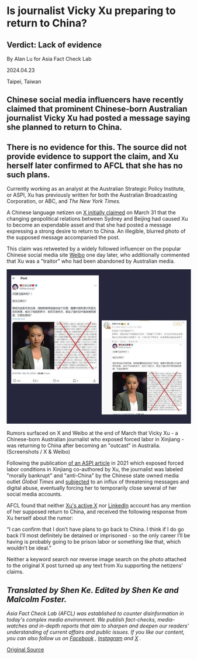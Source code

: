 # Is journalist Vicky Xu preparing to return to China?

## Verdict: Lack of evidence

By Alan Lu for Asia Fact Check Lab

2024.04.23

Taipei, Taiwan

## Chinese social media influencers have recently claimed that prominent Chinese-born Australian journalist Vicky Xu had posted a message saying she planned to return to China.

## There is no evidence for this. The source did not provide evidence to support the claim, and Xu herself later confirmed to AFCL that she has no such plans.

Currently working as an analyst at the Australian Strategic Policy Institute, or ASPI, Xu has previously written for both the Australian Broadcasting Corporation, or ABC, and *The* *New York Times.*

A Chinese language netizen on [X initially claimed](https://twitter.com/BNanchang3/status/1774383638676705482) on March 31 that the changing geopolitical relations between Sydney and Beijing had caused Xu to become an expendable asset and that she had posted a message expressing a strong desire to return to China. An illegible, blurred photo of the supposed message accompanied the post.

This claim was retweeted by a widely followed influencer on the popular Chinese social media site [Weibo](https://weibo.com/3279710155/5018275930965698) one day later, who additionally commented that Xu was a "traitor" who had been abandoned by Australian media.

![1.jpg](images/FQVVSHMCL7KHX6NENQILPJZV2U.jpg)

Rumors surfaced on X and Weibo at the end of March that Vicky Xu - a Chinese-born Australian journalist who exposed forced labor in Xinjiang - was returning to China after becoming an "outcast" in Australia. (Screenshots / X & Weibo)

Following the publication [of an ASPI article](https://www.aspi.org.au/report/uyghurs-sale) in 2021 which exposed forced labor conditions in Xinjiang co-authored by Xu, the journalist was labeled "morally bankrupt" and "anti-China" by the Chinese state owned media outlet *Global Times* and [subjected](https://www.rfa.org/cantonese/features/hottopic/reporters-03222023093342.html) to an influx of threatening messages and digital abuse, eventually forcing her to temporarily close several of her social media accounts.

AFCL found that neither [Xu's active X](https://twitter.com/veryvickyxu) nor [LinkedIn](https://www.linkedin.com/in/veryvickyxu/) account has any mention of her supposed return to China, and received the following response from Xu herself about the rumor:

“I can confirm that I don’t have plans to go back to China. I think if I do go back I’ll most definitely be detained or imprisoned - so the only career I’ll be having is probably going to be prison labor or something like that, which wouldn’t be ideal.”

Neither a keyword search nor reverse image search on the photo attached to the original X post turned up any text from Xu supporting the netizens’ claims.

## *Translated by Shen Ke. Edited by Shen Ke and Malcolm Foster.*

*Asia Fact Check Lab (AFCL) was established to counter disinformation in today's complex media environment. We publish fact-checks, media-watches and in-depth reports that aim to sharpen and deepen our readers' understanding of current affairs and public issues. If you like our content, you can also follow us on*   [*Facebook*](https://www.facebook.com/asiafactchecklabcn)  *,*   [*Instagram*](https://www.instagram.com/asiafactchecklab/)   *and*   [*X*](https://twitter.com/AFCL_eng)  *.*



[Original Source](https://www.rfa.org/english/news/afcl/fact-check-vicky-xu-04232024131753.html)